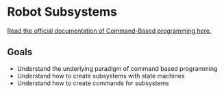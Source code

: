 # Robot Subsystems

[Read the official documentation of Command-Based programming here.](http://docs.wpilib.org/en/latest/docs/software/commandbased/index.html)

## Goals

* Understand the underlying paradigm of command based programming
* Understand how to create subsystems with state machines
* Understand how to create commands for subsystems
